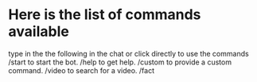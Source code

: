 # Here is the list of commands available

type in the the following in the chat or click directly to use the commands
 /start to start the bot.
 /help to get help.
 /custom to provide a custom command.
 /video to search for a video.
 /fact
 